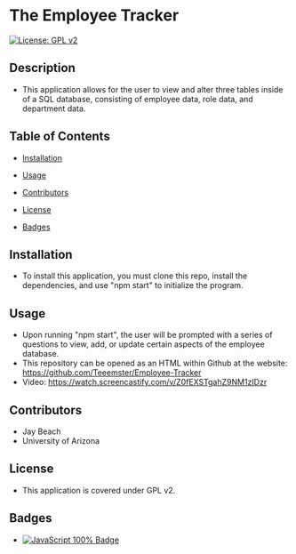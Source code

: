 # The Employee Tracker

[![License: GPL v2](https://img.shields.io/badge/License-GPL_v2-blue.svg)](https://www.gnu.org/licenses/old-licenses/gpl-2.0.en.html)

## Description
* This application allows for the user to view and alter three tables inside of a SQL database, consisting of employee data, role data, and department data.

## Table of Contents
* [Installation](#installation)

* [Usage](#usage)

* [Contributors](#contributors)

* [License](#license)

* [Badges](#badges)

## Installation
* To install this application, you must clone this repo, install the dependencies, and use "npm start" to initialize the program.

## Usage
* Upon running "npm start", the user will be prompted with a series of questions to view, add, or update certain aspects of the employee database.
* This repository can be opened as an HTML within Github at the website: https://github.com/Teeemster/Employee-Tracker
* Video: https://watch.screencastify.com/v/Z0fEXSTgahZ9NM1zIDzr

## Contributors
* Jay Beach
* University of Arizona

## License
* This application is covered under GPL v2.

## Badges

* <a href="https://github.com/badges/shields"><img src="https://img.shields.io/badge/JSS-100%25-green" alt="JavaScript 100% Badge"></a>
